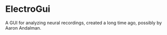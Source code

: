 # ElectroGui
A GUI for analyzing neural recordings, created a long time ago, possibly by Aaron Andalman.
